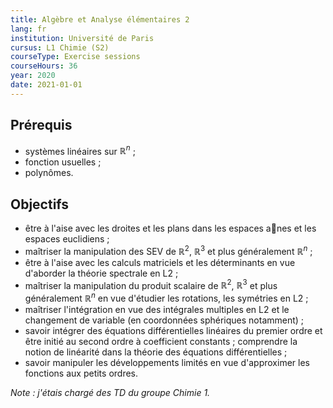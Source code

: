 ```yaml
---
title: Algèbre et Analyse élémentaires 2
lang: fr
institution: Université de Paris
cursus: L1 Chimie (S2)
courseType: Exercise sessions
courseHours: 36
year: 2020
date: 2021-01-01
---
```


## Prérequis

- systèmes linéaires sur $\mathbb{R}^n$ ;
- fonction usuelles ;
- polynômes.

## Objectifs

- être à l'aise avec les droites et les plans dans les espaces anes et les espaces euclidiens ;
- maîtriser la manipulation des SEV de $\mathbb{R}^2$, $\mathbb{R}^3$ et plus généralement $\mathbb{R}^n$ ;
- être à l'aise avec les calculs matriciels et les déterminants en vue d'aborder la théorie spectrale
en L2 ;
- maîtriser la manipulation du produit scalaire de $\mathbb{R}^2$, $\mathbb{R}^3$ et plus généralement $\mathbb{R}^n$ en vue d'étudier les rotations, les symétries en L2 ;
- maîtriser l'intégration en vue des intégrales multiples en L2 et le changement de variable (en
coordonnées sphériques notamment) ;
- savoir intégrer des équations différentielles linéaires du premier ordre et être initié au second
ordre à coefficient constants ; comprendre la notion de linéarité dans la théorie des équations
différentielles ;
- savoir manipuler les développements limités en vue d'approximer les fonctions aux petits ordres.

*Note : j'étais chargé des TD du groupe Chimie 1.*
